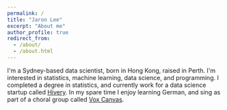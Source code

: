 ```yaml
---
permalink: /
title: "Jaron Lee"
excerpt: "About me"
author_profile: true
redirect_from: 
  - /about/
  - /about.html
---
```

I'm a Sydney-based data scientist, born in Hong Kong, raised in Perth. I'm interested in statistics, machine learning, data science, and programming. I completed a degree in statistics, and currently work for a data science startup called [Hivery](www.hivery.com). In my spare time I enjoy learning German, and sing as part of a choral group called [Vox Canvas](https://www.facebook.com/voxcanvas/).

